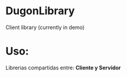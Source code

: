# DugonLibrary
 Client library (currently in demo)


# Uso:
Librerias compartidas entre: **Cliente y Servidor**

